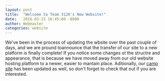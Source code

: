 ```yaml
---
layout: post
title:  "Welcome to Team 3128's New Website!"
date:   2016-03-15 16:45:00 -0800
author: Webmaster
categories: website
---
```


We've been in the process of updating the wbsite over the past couple of days, and we are pround toannounce that the transfer of our site to a new platform is finally complete! If you notice some changes ot the structre and appearance, that is because we have moved away from our old website hosting platform to a newer, easier to mantain place. Aditionally, our [camp site](/camp/) has been updated as well, so don't forget to check that out if you are interested.
